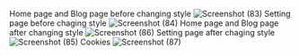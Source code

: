 Home page and Blog page before changing style
![Screenshot (83)](https://user-images.githubusercontent.com/80301438/126927875-5dc2d486-6292-48e0-853e-41af4e80736d.png)
Setting page before chaging style
![Screenshot (84)](https://user-images.githubusercontent.com/80301438/126927899-c1af4315-c1b9-41cb-9517-ca2236cd8c75.png)
Home page and Blog page after changing style
![Screenshot (86)](https://user-images.githubusercontent.com/80301438/126927938-dafab852-b37f-4e3d-85b4-911263a2b338.png)
Setting page after chaging style
![Screenshot (85)](https://user-images.githubusercontent.com/80301438/126927976-bd0b5a55-e3e4-4180-b9cb-4e254faba40c.png)
Cookies
![Screenshot (87)](https://user-images.githubusercontent.com/80301438/126928003-ed699a6d-762e-4ea0-9ffa-29374e0d55d2.png)


